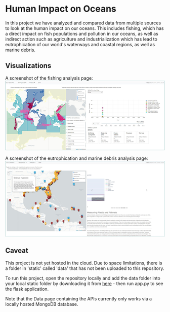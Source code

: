 # Human Impact on Oceans

In this project we have analyzed and compared data from multiple sources to look at the human impact on our oceans. This includes fishing, which has a direct impact on fish populations and pollution in our oceans, as well as indirect action such as agriculture and industrialization which has lead to eutrophication of our world's waterways and coastal regions, as well as marine debris.

## Visualizations

A screenshot of the fishing analysis page:
![fishing analysis](screenshot-fishing.JPG)

A screenshot of the eutrophication and marine debris analysis page:
![eutrophication analysis](screenshot-eutrophication.JPG)

## Caveat

This project is not yet hosted in the cloud. Due to space limitations, there is a folder in 'static' called 'data' that has not been uploaded to this repository. 

To run this project, open the repository locally and add the data folder into your local static folder by downloading it from [here](https://drive.google.com/drive/folders/1Jxd06xQMhpeNXNyk3DhE1ZW3o8id2M7m?usp=sharing) - then run app.py to see the flask application. 

Note that the Data page containing the APIs currently only works via a locally hosted MongoDB database.